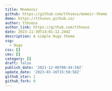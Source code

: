 ```yaml
---
title: Mnemonic
github: https://github.com/tthseus/memoir-theme
demo: https://tthseus.github.io/
author: tthseus
author_link: https://github.com/tthseus
date: 2023-11-30T14:01:12.244Z
description: A simple Hugo theme
ssg:
  - Hugo
css: []
cms: []
category: []
draft: false
publish_date: '2021-12-06T08:44:58Z'
update_date: '2023-03-16T15:50:58Z'
github_star: 1
github_fork: 0
---
```

